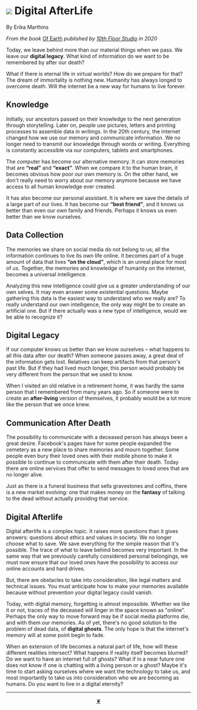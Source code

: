 # [![](https://pushme-pullyou.github.io/tootoo-2022/assets/icons/mark-github.svg )]( https://github.com/evereverland/2022/blob/main/pages/erika-marthins-digital-afterlife.md "Source code on GitHub" ) Digital AfterLife

By Erika Marthins

_From the book_ [Of Earth]( https://10thfloor.studio/OF-EARTH ) _published by [10th Floor Studio]( https://10thfloor.studio/ ) in 2020_


Today, we leave behind more than our material things when we pass. We leave our **digital legacy**. What kind of information do we want to be remembered by after our death?

What if there is eternal life in virtual worlds? How do we prepare for that? The dream of immortality is nothing new. Humanity has always longed to overcome death. Will the internet be a new way for humans to live forever.

## Knowledge
Initially, our ancestors passed on their knowledge to the next generation through storytelling. Later on, people use pictures, letters and printing processes to assemble data in writings. In the 20th century, the internet changed how we use our memory and communicate information. We no longer need to transmit our knowledge through words or writing. Everything is constantly accessible via our computers, tablets and smartphones.

The computer has become our alternative memory. It can store memories that are **“real”** and **“exact”**. When we compare it to the human brain, it becomes obvious how poor our own memory is. On the other hand, we don't really need to worry about our memory anymore because we have access to all human knowledge ever created.

It has also become our personal assistant. It is where we save the details of a large part of our lives. It has become our **“best friend”**, and it knows us better than even our own family and friends. Perhaps it knows us even better than we know ourselves.

## Data Collection
The memories we share on social media do not belong to us; all the information continues to live its own life online. It becomes part of a huge amount of data that lives **“on the cloud”**, which is an unreal place for most of us. Together, the memories and knowledge of humanity on the internet, becomes a universal intelligence.

Analyzing this new intelligence could give us a greater understanding of our own selves. It may even answer some existential questions. Maybe gathering this data is the easiest way to understand who we really are? To really understand our own intelligence, the only way might be to create an artificial one. But if there actually was a new type of intelligence, would we be able to recognize it?


## Digital Legacy
If our computer knows us better than we know ourselves – what happens to all this data after our death? When someone passes away, a great deal of the information gets lost. Relatives can keep artifacts from that person's past life. But if they had lived much longer, this person would probably be very different from the person that we used to know.

When I visited an old relative in a retirement home, it was hardly the same person that I remembered from many years ago. So if someone were to create an **after-living** version of themselves, it probably would be a lot more like the person that we once knew.

## Communication After Death
The possibility to communicate with a deceased person has always been a great desire. Facebook's pages have for some people expanded the cemetery as a new place to share memories and mourn together. Some people even bury their loved ones with their mobile phone to make it possible to continue to communicate with them after their death. Today there are online services that offer to send messages to loved ones that are no longer alive.

Just as there is a funeral business that sells gravestones and coffins, there is a new market evolving: one that makes money on the **fantasy** of talking to the dead without actually providing that service.

## Digital Afterlife
Digital afterlife is a complex topic. It raises more questions than it gives answers: questions about ethics and values in society. We no longer choose what to save. We save everything for the simple reason that it's possible. The trace of what to leave behind becomes very important. In the same way that we previously carefully considered personal belongings, we must now ensure that our loved ones have the possibility to access our online accounts and hard drives.

But, there are obstacles to take into consideration, like legal matters and technical issues. You must anticipate how to make your memories available because without prevention your digital legacy could vanish.

Today, with digital memory, forgetting is almost impossible. Whether we like it or not, traces of the deceased will linger in the space known as "online”. Perhaps the only way to move forward may be if social media platforms die, and with them our memories. As of yet, there's no good solution to the problem of dead data, of **digital ghosts**. The only hope is that the internet's memory will at some point begin to fade.

When an extension of life becomes a natural part of life, how will these different realities intersect? What happens if reality itself becomes blurred? Do we want to have an internet full of ghosts? What if in a near future one does not know if one is chatting with a living person or a ghost? Maybe it's time to start asking ourselves where we want the technology to take us, and most importantly to take us into consideration who we are becoming as humans. Do you want to live in a digital eternity?

***

<center title="Hello! Click me to go up to the top" ><a class=aDingbat href=javascript:window.scrollTo(0,0);> ❦ </a></center>
